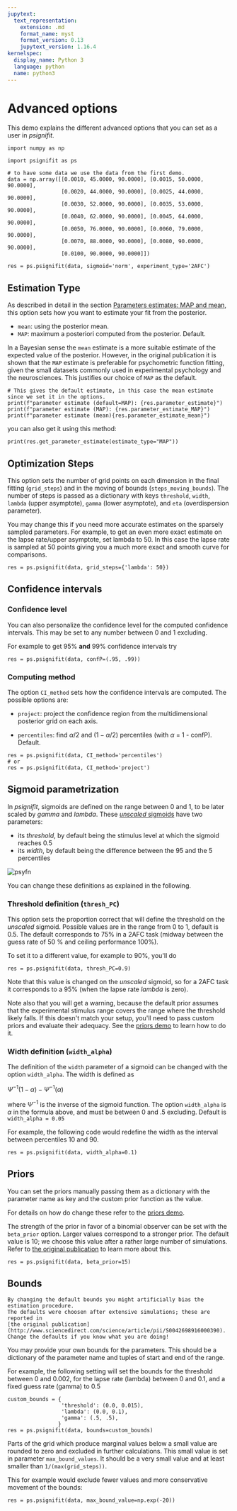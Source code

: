 ```yaml
---
jupytext:
  text_representation:
    extension: .md
    format_name: myst
    format_version: 0.13
    jupytext_version: 1.16.4
kernelspec:
  display_name: Python 3
  language: python
  name: python3
---
```


# Advanced options

This demo explains the different advanced options that you can set as a user in *psignifit*.

```{code-cell} ipython3
import numpy as np

import psignifit as ps

# to have some data we use the data from the first demo.
data = np.array([[0.0010, 45.0000, 90.0000], [0.0015, 50.0000, 90.0000],
                 [0.0020, 44.0000, 90.0000], [0.0025, 44.0000, 90.0000],
                 [0.0030, 52.0000, 90.0000], [0.0035, 53.0000, 90.0000],
                 [0.0040, 62.0000, 90.0000], [0.0045, 64.0000, 90.0000],
                 [0.0050, 76.0000, 90.0000], [0.0060, 79.0000, 90.0000],
                 [0.0070, 88.0000, 90.0000], [0.0080, 90.0000, 90.0000],
                 [0.0100, 90.0000, 90.0000]])

res = ps.psignifit(data, sigmoid='norm', experiment_type='2AFC')
```


## Estimation Type
As described in detail in the section [Parameters estimates: MAP and mean](map_vs_mean), this option sets how you want to estimate your fit from the posterior.

- `mean`: using the posterior mean. 
- `MAP`: maximum a posteriori computed from the posterior. Default.

In a Bayesian sense the `mean` estimate is a more suitable estimate of the expected value of the posterior. 
However, in the original publication it is shown that the `MAP` estimate is preferable for psychometric function fitting, given the small datasets commonly used in experimental psychology and the neurosciences.
This justifies our choice of `MAP` as the default.


```{code-cell} ipython3
# This gives the default estimate, in this case the mean estimate since we set it in the options.
print(f"parameter estimate (default=MAP): {res.parameter_estimate}")
print(f"parameter estimate (MAP): {res.parameter_estimate_MAP}")
print(f"parameter estimate (mean){res.parameter_estimate_mean}")
```

you can also get it using this method:
```{code-cell} ipython3
print(res.get_parameter_estimate(estimate_type="MAP"))
```

## Optimization Steps
This option sets the number of grid points on each dimension in the final
fitting (`grid_steps`) and in the moving of bounds (`steps_moving_bounds`).
The number of steps is passed as a dictionary with keys `threshold`, `width`, `lambda` (upper asymptote),
`gamma` (lower asymptote), and `eta` (overdispersion parameter).

You may change this if you need more accurate estimates on the sparsely
sampled parameters. For example, to get an even more exact estimate on the
lapse rate/upper asymptote, set lambda to 50.
In this case the lapse rate is sampled at 50 points giving you a much more exact and smooth curve for comparisons.

```{code-cell} ipython3
res = ps.psignifit(data, grid_steps={'lambda': 50})
```

## Confidence intervals

### Confidence level
You can also personalize the confidence level for the computed confidence intervals.
This may be set to any number between 0 and 1 excluding.

For example to get 95% **and** 99% confidence intervals try

```{code-cell} ipython3
res = ps.psignifit(data, confP=(.95, .99))
```

### Computing method

The option `CI_method` sets how the confidence intervals are computed. The possible options are:

- `project`: project the confidence region from the multidimensional posterior grid on each axis.

- `percentiles`: find $\alpha/2$ and $(1-\alpha/2)$ percentiles (with $\alpha$ = 1 - confP). Default.

```{code-cell} ipython3
res = ps.psignifit(data, CI_method='percentiles')
# or
res = ps.psignifit(data, CI_method='project')
```

## Sigmoid parametrization

In *psignifit*, sigmoids are defined on the range between 0 and 1,
to be later scaled by *gamma* and *lambda*. 
These [*unscaled* sigmoids](plot_all_sigmoids) have two parameters:

- its *threshold*, by default being the stimulus level at which the sigmoid reaches 0.5
- its *width*, by default being the difference between the 95 and the 5 percentiles

![psyfn](../sigmoid_and_params_advanced.png)

You can change these definitions as explained in the following.

### Threshold definition (`thresh_PC`)

This option sets the proportion correct that will define the threshold
on the *unscaled* sigmoid. 
Possible values are in the range from 0 to 1, default is 0.5. 
The default corresponds to 75\% in a 2AFC task (midway between the 
guess rate of 50 % and ceiling performance 100%).

To set it to a different value, for example to 90%, you'll do

```{code-cell} ipython3
res = ps.psignifit(data, thresh_PC=0.9)
```

Note that this value is changed on the *unscaled* sigmoid, so for a 2AFC 
task it corresponds to a 95% (when the lapse rate *lambda* is zero).

Note also that you will get a warning, because the default prior assumes that the experimental
stimulus range covers the range where the threshold likely falls. If this doesn't match your
setup, you'll need to pass custom priors and evaluate their adequacy. 
See the [priors demo](priors) to learn how to do it.



### Width definition (`width_alpha`)

The definition of the `width` parameter of a sigmoid can be changed with 
the option `width_alpha`. The width is defined as 

$\Psi^{-1}(1-\alpha) - \Psi^{-1}(\alpha)$ 

where $\Psi^{-1}$ is the inverse of the sigmoid function. 
The option `width_alpha` is $\alpha$ in the formula above, and must be
between 0 and .5 excluding. Default is `width_alpha = 0.05`

For example, the following code would redefine the width as 
the interval between percentiles 10 and 90.

```{code-cell} ipython3
res = ps.psignifit(data, width_alpha=0.1)
```


## Priors

You can set the priors manually passing them as a dictionary with the parameter name as key and the custom prior function
as the value.

For details on how do change these refer to the [priors demo](priors).


The strength of the prior in favor of a binomial observer can be set with
the `beta_prior` option. Larger values correspond to a stronger prior.
The default value is 10; we choose this value after
a rather large number of simulations. Refer to
[the original publication](http://www.sciencedirect.com/science/article/pii/S0042698916000390) 
to learn more about this.

```{code-cell} ipython3
res = ps.psignifit(data, beta_prior=15)
```


## Bounds

```{warning}
By changing the default bounds you might artificially bias the estimation procedure. 
The defaults were choosen after extensive simulations; these are reported in 
[the original publication](http://www.sciencedirect.com/science/article/pii/S0042698916000390). 
Change the defaults if you know what you are doing!
```

You may provide your own bounds for the parameters.
This should be a dictionary of the parameter name and tuples of
start and end of the range.

For example, the following setting will set the bounds for the threshold between 0 and 0.002,
for the lapse rate (lambda) between 0 and 0.1, and a fixed guess rate (gamma) to 0.5

```{code-cell} ipython3
custom_bounds = {
                 'threshold': (0.0, 0.015),
                 'lambda': (0.0, 0.1),
                 'gamma': (.5, .5),
                }
res = ps.psignifit(data, bounds=custom_bounds)
```


Parts of the grid which produce marginal values below a small value are rounded to zero 
and excluded in further calculations. This small value is set in parameter `max_bound_values`.
It should be a very small value and at least smaller than `1/(max(grid_steps))`.

This for example would exclude fewer values and more conservative
movement of the bounds:

```{code-cell} ipython3
res = ps.psignifit(data, max_bound_value=np.exp(-20))
```
